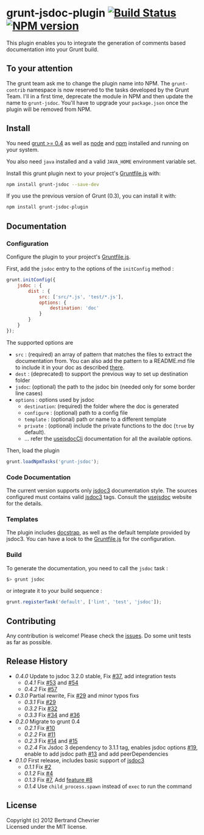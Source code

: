 # grunt-jsdoc-plugin [![Build Status](https://travis-ci.org/krampstudio/grunt-jsdoc-plugin.png)](https://travis-ci.org/krampstudio/grunt-jsdoc-plugin) [![NPM version](https://badge.fury.io/js/grunt-jsdoc.png)](http://badge.fury.io/js/grunt-jsdoc)

This plugin enables you to integrate the generation of comments based documentation into your Grunt build.

## To your attention

The grunt team ask me to change the plugin name into NPM. The `grunt-contrib` namespace is now reserved to the tasks developed by the Grunt Team.
I'll in a first time, deprecate the module in NPM and then update the name to `grunt-jsdoc`. You'll have to upgrade your `package.json` once the plugin will be removed from NPM.

## Install

You need [grunt >= 0.4][grunt] as well as [node] and [npm] installed and running on your system.

You also need `java` installed and a valid `JAVA_HOME` environment variable set.

Install this grunt plugin next to your project's [Gruntfile.js][getting_started] with: 

```bash
npm install grunt-jsdoc --save-dev
```

If you use the previous version of Grunt (0.3), you can install it with:

```bash
npm install grunt-jsdoc-plugin
```


## Documentation
 
### Configuration

Configure the plugin to your project's [Gruntfile.js][getting_started].

First, add the `jsdoc` entry to the options of the `initConfig` method :

```javascript
grunt.initConfig({
    jsdoc : {
        dist : {
            src: ['src/*.js', 'test/*.js'], 
            options: {
                destination: 'doc'
            }
        }
    }
});
```

The supported options are 

 * `src` : (required) an array of pattern that matches the files to extract the documentation from. You can also add the pattern to a README.md file to include it in your doc as described [there](http://usejsdoc.org/about-including-readme.html).
 * `dest` : (deprecated) to support the previous way to set up destination folder
 * `jsdoc`: (optional) the path to the jsdoc bin (needed only for some border line cases)
 * `options` : options used by jsdoc 
   * `destination`: (required) the folder where the doc is generated
   * `configure` : (optional) path to a config file
   * `template` : (optional) path or name to a different template
   * `private` : (optional) include the private functions to the doc (`true` by default).
   * ... refer the [usejsdocCli] documentation for all the available options.

Then, load the plugin 

```javascript
grunt.loadNpmTasks('grunt-jsdoc');
```
 
### Code Documentation

The current version supports only [jsdoc3] documentation style. The sources configured 
must contains valid [jsdoc3] tags. Consult the [usejsdoc] website for the details.
 
### Templates

The plugin includes [docstrap](https://github.com/terryweiss/docstrap), as well as the default template provided by jsdoc3. You can have a look to the [Gruntfile.js](Gruntfile.js) for the configuration.

### Build

To generate the documentation, you need to call the `jsdoc` task :

```bash
$> grunt jsdoc
```

or integrate it to your build sequence : 

```javascript
grunt.registerTask('default', ['lint', 'test', 'jsdoc']);
```
 
## Contributing

Any contribution is welcome! Please check the [issues](https://github.com/krampstudio/grunt-jsdoc-plugin/issues). Do some unit tests as far as possible.
 
## Release History
 * _0.4.0_ Update to jsdoc 3.2.0 stable, Fix [#37](https://github.com/krampstudio/grunt-jsdoc-plugin/issues/37), add integration tests
   * _0.4.1_ Fix [#53](https://github.com/krampstudio/grunt-jsdoc-plugin/issues/53) and [#54](https://github.com/krampstudio/grunt-jsdoc-plugin/issues/54) 
   * _0.4.2_ Fix [#57](https://github.com/krampstudio/grunt-jsdoc-plugin/issues/57) 
 * _0.3.0_ Partial rewrite, Fix [#29](https://github.com/krampstudio/grunt-jsdoc-plugin/pull/30) and minor typos fixs
   * _0.3.1_ Fix [#29](https://github.com/krampstudio/grunt-jsdoc-plugin/issues/29)
   * _0.3.2_ Fix [#32](https://github.com/krampstudio/grunt-jsdoc-plugin/issues/32)
   * _0.3.3_ Fix [#34](https://github.com/krampstudio/grunt-jsdoc-plugin/issues/34) and [#36](https://github.com/krampstudio/grunt-jsdoc-plugin/issues/34)
 * _0.2.0_ Migrate to grunt 0.4
   * _0.2.1_ Fix [#10](https://github.com/krampstudio/grunt-jsdoc-plugin/issues/10)
   * _0.2.2_ Fix [#11](https://github.com/krampstudio/grunt-jsdoc-plugin/issues/11)
   * _0.2.3_ Fix [#14](https://github.com/krampstudio/grunt-jsdoc-plugin/pull/14) and [#15](https://github.com/krampstudio/grunt-jsdoc-plugin/issues/15)
   * _0.2.4_ Fix Jsdoc 3 dependency to 3.1.1 tag, enables jsdoc options [#19](https://github.com/krampstudio/grunt-jsdoc-plugin/issues/19), enable to add jsdoc path [#13](https://github.com/krampstudio/grunt-jsdoc-plugin/issues/13) and add peerDependencies
 * _0.1.0_ First release, includes basic support of [jsdoc3]
   * _0.1.1_ Fix [#2](https://github.com/krampstudio/grunt-jsdoc-plugin/issues/2)
   * _0.1.2_ Fix [#4](https://github.com/krampstudio/grunt-jsdoc-plugin/issues/4) 
   * _0.1.3_ Fix [#7](https://github.com/krampstudio/grunt-jsdoc-plugin/pull/7), Add [feature #8](https://github.com/krampstudio/grunt-jsdoc-plugin/pull/8)
   * _0.1.4_ Use `child_process.spawn` instead of `exec` to run the command
 

[jsdoc3]: https://github.com/jsdoc3/jsdoc

## License
Copyright (c) 2012 Bertrand Chevrier  
Licensed under the MIT license.


[grunt]: https://gruntjs.com
[node]: http://nodejs.org
[npm]: http://npmjs.org
[getting_started]: https://github.com/gruntjs/grunt/wiki/Getting-started
[usejsdoc]: http://usejsdoc.org
[usejsdocCli]: http://usejsdoc.org/about-commandline.html
